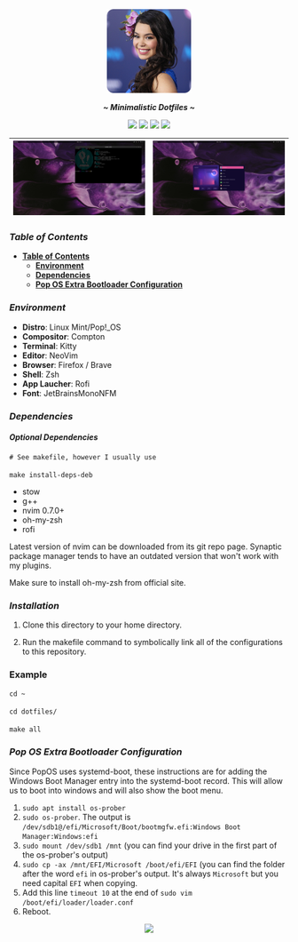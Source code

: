 
<div align="center">
<img width="30%" src="./assets/catgorl.png">
</div>

<div align="center">
  <p></p>
  <p><b><i> ~ Minimalistic Dotfiles ~ </i></b></p>
  <img src="https://img.shields.io/github/last-commit/dynalar/dotfiles/main?color=%23c4a7e7&style=for-the-badge">
  <img src="https://img.shields.io/github/repo-size/dynalar/dotfiles?color=%23e0def4&style=for-the-badge">
  <img src="https://img.shields.io/github/stars/dynalar/dotfiles?color=%23ebbcba&style=for-the-badge">
  <img src="https://img.shields.io/github/license/dynalar/dotfiles?color=%239ccfd8&style=for-the-badge">
</div>


| ![1](./assets/s1.png) | ![2](./assets/s2.png) |
| --- | --- |

### ***Table of Contents***

- **[Table of Contents](#table-of-contents)**
    <!-- - **[Screenshots](#screenshots)** -->
    - **[Environment](#environment)**
    - **[Dependencies](#dependencies)**
    - **[Pop OS Extra Bootloader Configuration](#pop-os-extras)**

<!-- ### ***Screenshots*** <details>
<summary><b>Nord</b></summary>

| ![ThemeSelector](./assets/nord/theme-selector.png) | ![Nvim](./assets/nord/nvim.png) |
| --- | --- |
| ![Zathura](./assets/nord/zathura.png) | ![FileManager](./assets/nord/explorer.png) |

</details>

<details> -->

### ***Environment***

- **Distro**: Linux Mint/Pop!_OS
- **Compositor**: Compton
- **Terminal**: Kitty
- **Editor**: NeoVim
- **Browser**: Firefox / Brave
- **Shell**: Zsh
- **App Laucher**: Rofi
- **Font**: JetBrainsMonoNFM

### ***Dependencies***

#### ***Optional Dependencies***
```
# See makefile, however I usually use

make install-deps-deb
```

- stow
- g++
- nvim 0.7.0+
- oh-my-zsh
- rofi

Latest version of nvim can be downloaded from its git repo page.
Synaptic package manager tends to have an outdated version that won't work with my plugins.

Make sure to install oh-my-zsh from official site.


### ***Installation***
1. Clone this directory to your home directory.

2. Run the makefile command to symbolically link all of the configurations to this repository.

### Example

```
cd ~

cd dotfiles/

make all
```

### ***Pop OS Extra Bootloader Configuration***
Since PopOS uses systemd-boot, these instructions are for adding the Windows Boot Manager entry into the systemd-boot record. This will allow us to boot into windows and will also show the boot menu.
1. ```sudo apt install os-prober```
2. ```sudo os-prober```. The output is ```/dev/sdb1@/efi/Microsoft/Boot/bootmgfw.efi:Windows Boot Manager:Windows:efi```
3. ```sudo mount /dev/sdb1 /mnt``` (you can find your drive in the first part of the os-prober's output)
4. ```sudo cp -ax /mnt/EFI/Microsoft /boot/efi/EFI``` (you can find the folder after the word ```efi``` in os-prober's output. It's always ```Microsoft``` but you need capital ```EFI``` when copying.
5. Add this line ```timeout 10``` at the end of ```sudo vim /boot/efi/loader/loader.conf```
6. Reboot.

<div align="center"><img src="https://raw.githubusercontent.com/catppuccin/catppuccin/main/assets/footers/gray0_ctp_on_line.png"></div>
